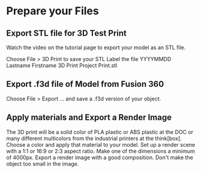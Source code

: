 # Prepare your Files

## Export STL file for 3D Test Print

Watch the video on the tutorial page to export your model as an STL file.

Choose File > 3D Print to save your STL Label the file YYYYMMDD Lastname
Firstname 3D Print Project Print.stl

## Export .f3d file of Model from Fusion 360

Choose File > Export ... and save a .f3d version of your object.

## Apply materials and Export a Render Image

The 3D print will be a solid color of PLA plastic or ABS plastic at the DOC or
many different multicolors from the industrial printers at the think[box].
Choose a color and apply that material to your model. Set up a render scene with
a 1:1 or 16:9 or 2:3 aspect ratio. Make one of the dimensions a minimum of
4000px. Export a render image with a good composition. Don't make the object too
small in the image.

